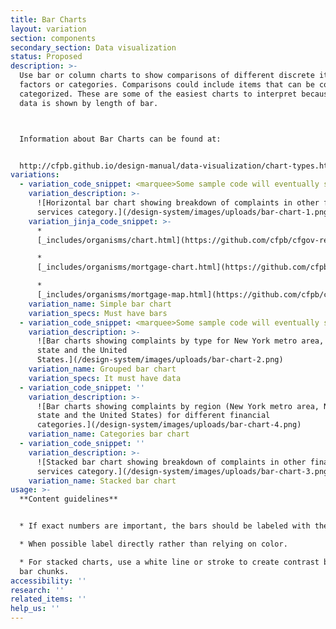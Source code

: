 ```yaml
---
title: Bar Charts
layout: variation
section: components
secondary_section: Data visualization
status: Proposed
description: >-
  Use bar or column charts to show comparisons of different discrete items,
  factors or categories. Comparisons could include items that can be counted and
  categorized. These are some of the easiest charts to interpret because the
  data is shown by length of bar.



  Information about Bar Charts can be found at:


  http://cfpb.github.io/design-manual/data-visualization/chart-types.html#bar-or-column-charts
variations:
  - variation_code_snippet: <marquee>Some sample code will eventually show up here.</marquee>
    variation_description: >-
      ![Horizontal bar chart showing breakdown of complaints in other financial
      services category.](/design-system/images/uploads/bar-chart-1.png)
    variation_jinja_code_snippet: >-
      *
      [_includes/organisms/chart.html](https://github.com/cfpb/cfgov-refresh/blob/master/cfgov/jinja2/v1/_includes/organisms/chart.html)

      *
      [_includes/organisms/mortgage-chart.html](https://github.com/cfpb/cfgov-refresh/blob/master/cfgov/jinja2/v1/_includes/organisms/mortgage-chart.html)

      *
      [_includes/organisms/mortgage-map.html](https://github.com/cfpb/cfgov-refresh/blob/master/cfgov/jinja2/v1/_includes/organisms/mortgage-map.html)
    variation_name: Simple bar chart
    variation_specs: Must have bars
  - variation_code_snippet: <marquee>Some sample code will eventually show up here.</marquee>
    variation_description: >-
      ![Bar charts showing complaints by type for New York metro area, New York
      state and the United
      States.](/design-system/images/uploads/bar-chart-2.png)
    variation_name: Grouped bar chart
    variation_specs: It must have data
  - variation_code_snippet: ''
    variation_description: >-
      ![Bar charts showing complaints by region (New York metro area, New York
      state and the United States) for different financial
      categories.](/design-system/images/uploads/bar-chart-4.png)
    variation_name: Categories bar chart
  - variation_code_snippet: ''
    variation_description: >-
      ![Stacked bar chart showing breakdown of complaints in other financial
      services category.](/design-system/images/uploads/bar-chart-3.png)
    variation_name: Stacked bar chart
usage: >-
  **Content guidelines**


  * If exact numbers are important, the bars should be labeled with the value.

  * When possible label directly rather than relying on color.

  * For stacked charts, use a white line or stroke to create contrast between
  bar chunks.
accessibility: ''
research: ''
related_items: ''
help_us: ''
---
```

